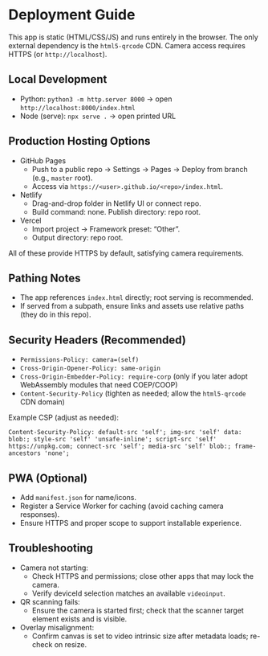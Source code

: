 # Deployment Guide

This app is static (HTML/CSS/JS) and runs entirely in the browser. The only external dependency is the `html5-qrcode` CDN. Camera access requires HTTPS (or `http://localhost`).

## Local Development

- Python: `python3 -m http.server 8000` → open `http://localhost:8000/index.html`
- Node (serve): `npx serve .` → open printed URL

## Production Hosting Options

- GitHub Pages
  - Push to a public repo → Settings → Pages → Deploy from branch (e.g., `master` root).
  - Access via `https://<user>.github.io/<repo>/index.html`.
- Netlify
  - Drag-and-drop folder in Netlify UI or connect repo.
  - Build command: none. Publish directory: repo root.
- Vercel
  - Import project → Framework preset: “Other”.
  - Output directory: repo root.

All of these provide HTTPS by default, satisfying camera requirements.

## Pathing Notes

- The app references `index.html` directly; root serving is recommended.
- If served from a subpath, ensure links and assets use relative paths (they do in this repo).

## Security Headers (Recommended)

- `Permissions-Policy: camera=(self)`
- `Cross-Origin-Opener-Policy: same-origin`
- `Cross-Origin-Embedder-Policy: require-corp` (only if you later adopt WebAssembly modules that need COEP/COOP)
- `Content-Security-Policy` (tighten as needed; allow the `html5-qrcode` CDN domain)

Example CSP (adjust as needed):

```
Content-Security-Policy: default-src 'self'; img-src 'self' data: blob:; style-src 'self' 'unsafe-inline'; script-src 'self' https://unpkg.com; connect-src 'self'; media-src 'self' blob:; frame-ancestors 'none';
```

## PWA (Optional)

- Add `manifest.json` for name/icons.
- Register a Service Worker for caching (avoid caching camera responses).
- Ensure HTTPS and proper scope to support installable experience.

## Troubleshooting

- Camera not starting:
  - Check HTTPS and permissions; close other apps that may lock the camera.
  - Verify deviceId selection matches an available `videoinput`.
- QR scanning fails:
  - Ensure the camera is started first; check that the scanner target element exists and is visible.
- Overlay misalignment:
  - Confirm canvas is set to video intrinsic size after metadata loads; re-check on resize.
